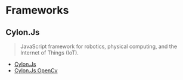 Frameworks
==

## Cylon.Js

> JavaScript framework for robotics, physical computing, and the Internet of Things (IoT).

- [Cylon.Js](https://cylonjs.com/)
- [Cylon.Js OpenCv](https://npm.taobao.org/package/cylon-opencv)

